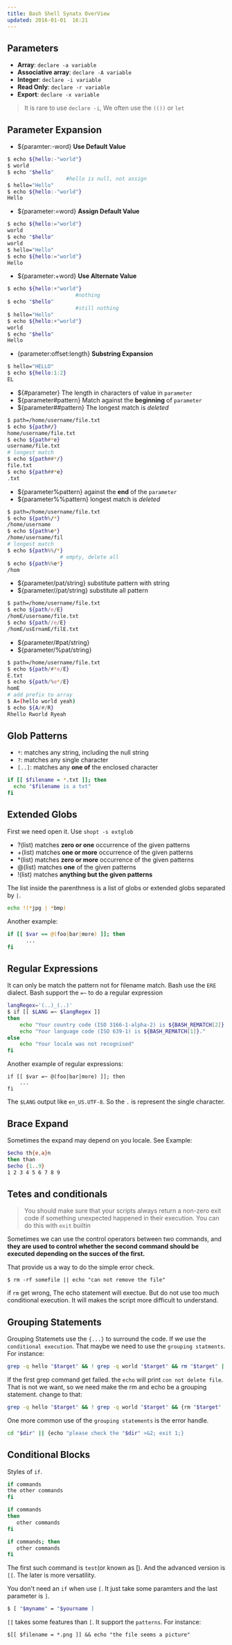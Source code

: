 ```yaml
---
title: Bash Shell Synatx OverView
updated: 2016-01-01  16:21
---
```


## Parameters

+ **Array**: `declare -a variable` 
+ **Associative array**: `declare -A variable`
+ **Integer**: `declare -i variable`
+ **Read Only**: `declare -r variable`
+ **Export**: `declare -x variable`

> It is rare to use `declare -i`, We often use the `(())` or `let`


## Parameter Expansion

+ ${paramter:-word} **Use Default Value**

```bash
$ echo ${hello:-"world"} 
$ world
$ echo "$hello"
                   #hello is null, not assign
$ hello="Hello"
$ echo ${hello:-"world"}
Hello
```
+ ${parameter:=word} **Assign Default Value**

```bash
$ echo ${hello:="world"} 
world
$ echo "$hello"
world                
$ hello="Hello"
$ echo ${hello:="world"}
Hello
```

+ ${parameter:+word}  **Use Alternate Value**

```bash
$ echo ${hello:+"world"} 
                      #nothing 
$ echo "$hello"
                      #still nothing
$ hello="Hello"
$ echo ${hello:+"world"}
world
$ echo "$hello"
Hello
```

+ {parameter:offset:length} **Substring Expansion**

```bash
$ hello="HELLO"
$ echo ${hello:1:2}
EL
```

+ ${#parameter}  The length in characters of value in `parameter`
+ ${parameter#pattern} Match against the **beginning** of `parameter`
+ ${parameter##pattern}  The longest match is *deleted*

```bash
$ path=/home/username/file.txt
$ echo ${path#/}
home/username/file.txt
$ echo ${path#*e}
username/file.txt
# longest match
$ echo ${path##*/}
file.txt
$ echo ${path##*e}
.txt
```

+ ${parameter%pattern} against the **end** of the `parameter`
+ ${parameter%%pattern} longest match is *deleted*

```bash
$ path=/home/username/file.txt
$ echo ${path%/*}
/home/username
$ echo ${path%e*}
/home/username/fil
# longest match
$ echo ${path%%/*}
                 # empty, delete all
$ echo ${path%%e*}
/hom
```

+ ${parameter/pat/string}  substitute pattern with string 
+ ${parameter//pat/string} substitute all pattern

```bash
$ path=/home/username/file.txt
$ echo ${path/e/E}
/homE/username/file.txt
$ echo ${path//e/E}
/homE/usErnamE/filE.txt
```
+ ${parameter/#pat/string} 
+ ${parameter/%pat/string}

```bash
$ path=/home/username/file.txt
$ echo ${path/#*e/E}
E.txt
$ echo ${path/%e*/E}
homE
# add prefix to array
$ A=(hello world yeah)
$ echo ${A/#/R}
Rhello Rworld Ryeah
```

## Glob Patterns

+ `*`: matches any string, including the null string
+ `?`: matches any single character
+ `[..]`: matches any **one of** the enclosed character

```bash
if [[ $filename = *.txt ]]; then 
  echo "$filename is a txt"
fi
```

## Extended Globs

First we need open it. Use `shopt -s extglob`

+ ?(list)  matches **zero or one** occurrence of the given patterns
+ +(list)  matches **one or more** occurrence of the given patterns
+ *(list)  matches **zero or more** occurrence of the given patterns
+ @(list)  matches **one** of the given patterns
+ !(list)  matches **anything but the given patterns**

The list inside the parenthness is a list of globs or extended globs separated by `|`.

```bash
echo !(*jpg | *bmp)
```
Another example:

```bash
if [[ $var == @(foo|bar|more) ]]; then
      ...
fi
```

## Regular Expressions

It can only be match the pattern not for filename match. Bash use the `ERE` dialect. Bash
support the `=~` to do a regular expression

```bash
langRegex='(..)_(..)'
$ if [[ $LANG =~ $langRegex ]]
then
    echo "Your country code (ISO 3166-1-alpha-2) is ${BASH_REMATCH[2]}."
    echo "Your language code (ISO 639-1) is ${BASH_REMATCH[1]}."
else
    echo "Your locale was not recognised"
fi
```

Another example of regular expressions:

```
if [[ $var =~ @(foo|bar|more) ]]; then
	...
fi
```

The `$LANG` output like `en_US.UTF-8`. So the `.` is represent the single character.

## Brace Expand
Sometimes the expand may depend on you locale. See Example:

```bash
$echo th{e,a}n
then than
$echo {1..9}
1 2 3 4 5 6 7 8 9
```

## Tetes and conditionals

> You should make sure that your scripts always return a non-zero exit code if something unexpected happened in their execution. You can do this with `exit` builtin

Sometimes we can use the control operators between two commands, and **they are used to control whether the second command should be executed depending on the succes of the first.**

That provide us a way to do the simple error check.

```
$ rm -rf somefile || echo "can not remove the file"
```

if `rm` get wrong, The echo statement will exectue. But do not use too much conditional execution. It will makes the script more difficult to understand.

## Grouping Statements

Grouping Statemets use the `{...}` to surround the code. If we use the `conditional execution`. That maybe we need to use the `grouping statments`. For instance:

```bash
grep -q hello "$target" && ! grep -q world "$target" && rm "$target" || echo "can not delete file"
```

If the first grep command get failed. the `echo` will print `con not delete file`. That is not we want, so we need make the rm and echo be a grouping statement. change to that:

```bash
grep -q hello "$target" && ! grep -q world "$target" && {rm "$target" || echo "can not delete file"}
```

One more common use of the `grouping statements` is the error handle.

```bash
cd "$dir" || {echo "please check the "$dir" >&2; exit 1;}
```


## Conditional Blocks 

Styles of `if`. 

```bash
if commands
the other commands
fi

if commands
then
   other commands
fi

if commands; then
   other commands
fi
```
The first such command is `test`(or known as [). And the advanced version is `[[`. The later is more versatility.

You don't need an `if` when use `[`. It just take some paramters and the last parameter is `]`. 

```bash
$ [ "$myname" = "$yourname ]
```

`[[` takes some features than `[`. It support the `patterns`. For instance:

```
$[[ $filename = *.png ]] && echo "the file seems a picture"
```


